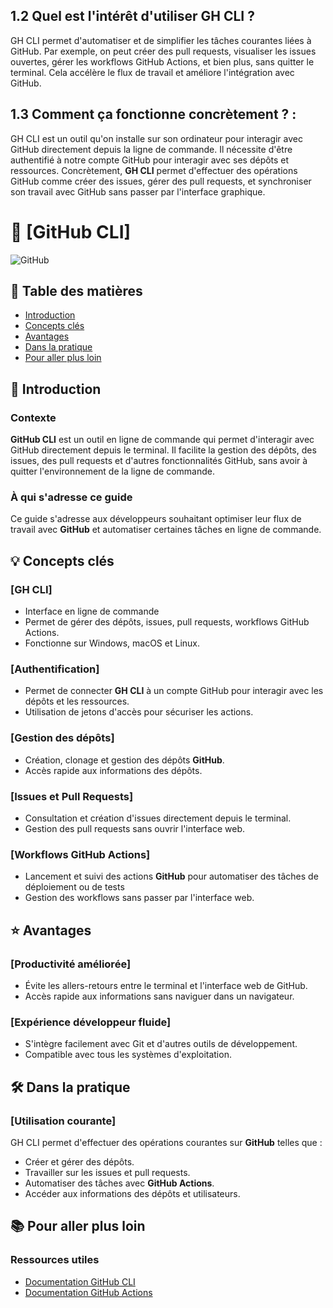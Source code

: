 ## **1.2 Quel est l'intérêt d'utiliser GH CLI ?**

GH CLI permet d'automatiser et de simplifier les tâches courantes liées à GitHub. Par exemple, on peut créer des pull requests, visualiser les issues ouvertes, gérer les workflows GitHub Actions, et bien plus, sans quitter le terminal. Cela accélère le flux de travail et améliore l'intégration avec GitHub.

## **1.3 Comment ça fonctionne concrètement ? :**

GH CLI est un outil qu'on installe sur son ordinateur pour interagir avec GitHub directement depuis la ligne de commande. Il nécessite d'être authentifié à notre compte GitHub pour interagir avec ses dépôts et ressources. Concrètement, **GH CLI** permet d'effectuer des opérations GitHub comme créer des issues, gérer des pull requests, et synchroniser son travail avec GitHub sans passer par l'interface graphique.

# 📘 [GitHub CLI]

![GitHub](https://github.githubassets.com/images/modules/logos_page/GitHub-Mark.png)

## 📑 Table des matières

- [Introduction](#introduction)
- [Concepts clés](#concepts-clés)
- [Avantages](#avantages)
- [Dans la pratique](#dans-la-pratique)
- [Pour aller plus loin](#pour-aller-plus-loin)

## 🎯 Introduction

### Contexte

**GitHub CLI** est un outil en ligne de commande qui permet d'interagir avec GitHub directement depuis le terminal. Il facilite la gestion des dépôts, des issues, des pull requests et d'autres fonctionnalités GitHub, sans avoir à quitter l'environnement de la ligne de commande.

### À qui s'adresse ce guide

Ce guide s'adresse aux développeurs souhaitant optimiser leur flux de travail avec **GitHub** et automatiser certaines tâches en ligne de commande.

## 💡 Concepts clés

### [GH CLI]

- Interface en ligne de commande
- Permet de gérer des dépôts, issues, pull requests, workflows GitHub Actions.
- Fonctionne sur Windows, macOS et Linux.

### [Authentification]

- Permet de connecter **GH CLI** à un compte GitHub pour interagir avec les dépôts et les ressources.
- Utilisation de jetons d'accès pour sécuriser les actions.

### [Gestion des dépôts]

- Création, clonage et gestion des dépôts **GitHub**.
- Accès rapide aux informations des dépôts.

### [Issues et Pull Requests]

- Consultation et création d'issues directement depuis le terminal.
- Gestion des pull requests sans ouvrir l'interface web.

### [Workflows GitHub Actions]

- Lancement et suivi des actions **GitHub** pour automatiser des tâches de déploiement ou de tests
- Gestion des workflows sans passer par l'interface web.

## ⭐ Avantages

### [Productivité améliorée]

- Évite les allers-retours entre le terminal et l'interface web de GitHub.
- Accès rapide aux informations sans naviguer dans un navigateur.

### [Expérience développeur fluide]

- S'intègre facilement avec Git et d'autres outils de développement.
- Compatible avec tous les systèmes d'exploitation.

## 🛠 Dans la pratique

### [Utilisation courante]

GH CLI permet d'effectuer des opérations courantes sur **GitHub** telles que :

- Créer et gérer des dépôts.
- Travailler sur les issues et pull requests.
- Automatiser des tâches avec **GitHub Actions**.
- Accéder aux informations des dépôts et utilisateurs.

## 📚 Pour aller plus loin

### Ressources utiles

- [Documentation GitHub CLI](https://cli.github.com/manual/)
- [Documentation GitHub Actions](https://docs.github.com/fr/actions)
